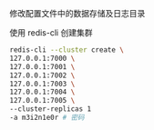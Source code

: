 修改配置文件中的数据存储及日志目录

使用 redis-cli 创建集群

```sh
redis-cli --cluster create \
127.0.0.1:7000 \
127.0.0.1:7001 \
127.0.0.1:7002 \
127.0.0.1:7003 \
127.0.0.1:7004 \
127.0.0.1:7005 \
--cluster-replicas 1
-a m3i2n1e0r # 密码
```
